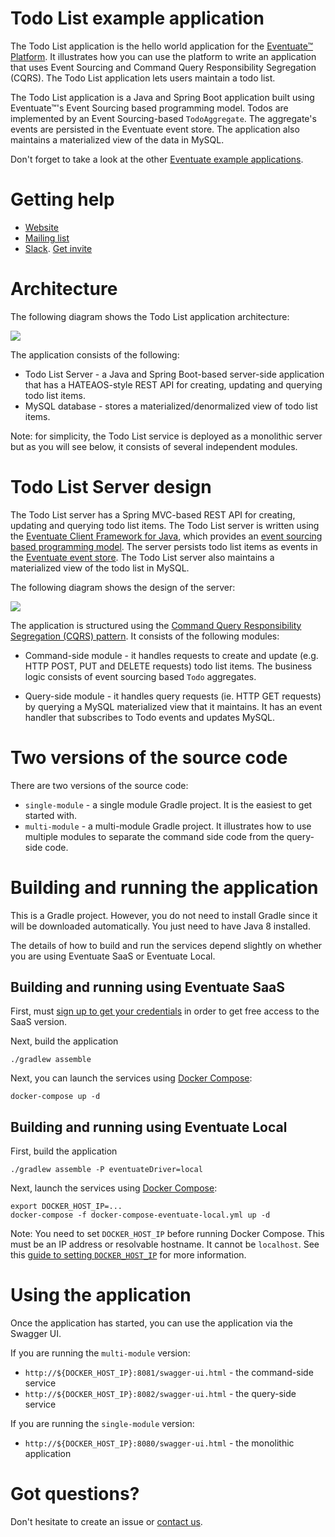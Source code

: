 # Todo List example application

The Todo List application is the hello world application for the [Eventuate&trade; Platform](http://eventuate.io).
It illustrates how you can use the platform to write an application that uses Event Sourcing and Command Query Responsibility Segregation (CQRS).
The Todo List application lets users maintain a todo list.

The Todo List application is a Java and Spring Boot application built using Eventuate&trade;'s Event Sourcing based programming model.
Todos are implemented by an Event Sourcing-based `TodoAggregate`.
The aggregate's events are persisted in the Eventuate event store.
The application also maintains a materialized view of the data in MySQL.

Don't forget to take a look at the other [Eventuate example applications](http://eventuate.io/exampleapps.html).

# Getting help

* [Website](http://eventuate.io)
* [Mailing list](https://groups.google.com/d/forum/eventuate-users)
* [Slack](https://eventuate-users.slack.com). [Get invite](https://eventuateusersslack.herokuapp.com/)

# Architecture

The following diagram shows the Todo List application architecture:

<img class="img-responsive" src="http://eventuate.io/demos/eventuate-todo-architecture.png">

The application consists of the following:

* Todo List Server - a Java and Spring Boot-based server-side application that has a HATEAOS-style REST API for creating, updating and querying todo list items.
* MySQL database - stores a materialized/denormalized view of todo list items.

Note: for simplicity, the Todo List service is deployed as a monolithic server but as you will see below, it consists of several independent modules.

# Todo List Server design

The Todo List server has a Spring MVC-based REST API for creating, updating and querying todo list items.
The Todo List server is written using the [Eventuate Client Framework for Java](http://eventuate.io/docs/java/eventuate-client-framework-for-java.html), which provides an [event sourcing based programming model](http://eventuate.io/whyeventsourcing.html).
The server persists todo list items as events in the [Eventuate event store](http://eventuate.io/howeventuateworks.html).
The Todo List server also maintains a materialized view of the todo list in MySQL.

The following diagram shows the design of the server:

<img class="img-responsive" src="http://eventuate.io/demos/eventuate-todo-server.png">

The application is structured using the [Command Query Responsibility Segregation (CQRS) pattern](http://microservices.io/patterns/data/cqrs.html).
It consists of the following modules:

*  Command-side module - it handles requests to create and update (e.g. HTTP POST, PUT and DELETE requests) todo list items.
The business logic consists of event sourcing based `Todo` aggregates.

* Query-side module - it handles query requests (ie. HTTP GET requests) by querying a MySQL materialized view that it maintains.
It has an event handler that subscribes to Todo events and updates MySQL.

# Two versions of the source code

There are two versions of the source code:

* `single-module` - a single module Gradle project. It is the easiest to get started with.
* `multi-module` - a multi-module Gradle project.
It illustrates how to use multiple modules to separate the command side code from the query-side code.


# Building and running the application

This is a Gradle project.
However, you do not need to install Gradle since it will be downloaded automatically.
You just need to have Java 8 installed.

The details of how to build and run the services depend slightly on whether you are using Eventuate SaaS or Eventuate Local.

## Building and running using Eventuate SaaS

First, must [sign up to get your credentials](https://signup.eventuate.io/) in order to get free access to the SaaS version.

Next, build the application

```
./gradlew assemble
```

Next, you can launch the services using [Docker Compose](https://docs.docker.com/compose/):

```
docker-compose up -d
```

## Building and running using Eventuate Local

First, build the application

```
./gradlew assemble -P eventuateDriver=local
```

Next, launch the services using [Docker Compose](https://docs.docker.com/compose/):

```
export DOCKER_HOST_IP=...
docker-compose -f docker-compose-eventuate-local.yml up -d
```

Note: You need to set `DOCKER_HOST_IP` before running Docker Compose.
This must be an IP address or resolvable hostname.
It cannot be `localhost`.
See this [guide to setting `DOCKER_HOST_IP`](http://eventuate.io/docs/usingdocker.html) for more information.

# Using the application

Once the application has started, you can use the application via the Swagger UI.

If you are running the `multi-module` version:

* `http://${DOCKER_HOST_IP}:8081/swagger-ui.html` - the command-side service
* `http://${DOCKER_HOST_IP}:8082/swagger-ui.html` - the query-side service

If you are running the `single-module` version:

* `http://${DOCKER_HOST_IP}:8080/swagger-ui.html` - the monolithic application

# Got questions?

Don't hesitate to create an issue or [contact us](http://eventuate.io/contact.html).
